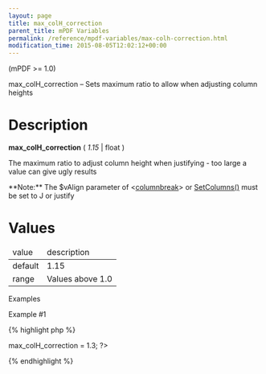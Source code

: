 ```yaml
---
layout: page
title: max_colH_correction
parent_title: mPDF Variables
permalink: /reference/mpdf-variables/max-colh-correction.html
modification_time: 2015-08-05T12:02:12+00:00
---
```


(mPDF >= 1.0)

max_colH_correction – Sets maximum ratio to allow when adjusting column heights

# Description

**max_colH_correction** ( *1.15* | float )

The maximum ratio to adjust column height when justifying - too large a value can give ugly results

<div class="alert alert-info" role="alert">**Note:** The <span class="parameter">$vAlign</span> parameter of &lt;<a href="{{ "/reference/html-control-tags/columnbreak.html" | prepend: site.baseurl }}">columnbreak</a>&gt; or <a href="{{ "/reference/mpdf-functions/setcolumns.html" | prepend: site.baseurl }}">SetColumns()</a> must be set to J or justify</div>

# Values

<table class="table"> <thead>
<tr>
<td>value</td>
<td>description</td>
</tr>
</thead> <tbody>
<tr>
<td>default

</td>
<td>1.15

</td>
</tr>
<tr>
<td>range</td>
<td>Values above 1.0

</td>
</tr>
</tbody> </table>

Examples

Example #1

{% highlight php %}
<?php

$mpdf = new mPDF();

$mpdf->max_colH_correction = 1.3;

?>
{% endhighlight %}

